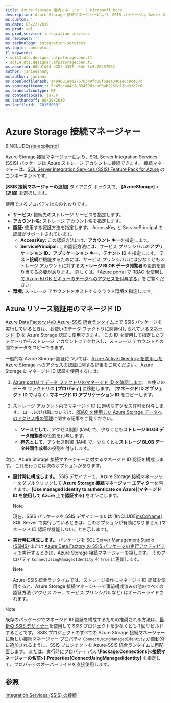```yaml
---
title: Azure Storage 接続マネージャー | Microsoft Docs
description: Azure Storage 接続マネージャーにより、SSIS パッケージは Azure ストレージ アカウントに接続できます。
ms.custom: ''
ms.date: 05/22/2019
ms.prod: sql
ms.prod_service: integration-services
ms.reviewer: ''
ms.technology: integration-services
ms.topic: conceptual
f1_keywords:
- sql13.dts.designer.afpstorageconn.f1
- sql14.dts.designer.afpstorageconn.f1
ms.assetid: 68bd1d04-d20f-4357-a34e-7c9c76457062
author: janinezhang
ms.author: janinez
ms.openlocfilehash: a494881eab27578348fd08f5aea3481e8c9ce67c
ms.sourcegitcommit: 5e45cc444cfa0345901ca00ab2262c71ba3fd7c6
ms.translationtype: HT
ms.contentlocale: ja-JP
ms.lasthandoff: 08/29/2019
ms.locfileid: "70155039"
---
```

# <a name="azure-storage-connection-manager"></a>Azure Storage 接続マネージャー

[!INCLUDE[ssis-appliesto](../../includes/ssis-appliesto-ssvrpluslinux-asdb-asdw-xxx.md)]

Azure Storage 接続マネージャーにより、SQL Server Integration Services (SSIS) パッケージは Azure ストレージ アカウントに接続できます。 接続マネージャーは、[SQL Server Integration Services (SSIS) Feature Pack for Azure](../../integration-services/azure-feature-pack-for-integration-services-ssis.md) のコンポーネントです。 
  
**[SSIS 接続マネージャーの追加]** ダイアログ ボックスで、 **[AzureStorage]**  >  **[追加]** を選択します。  
  
使用できるプロパティは次のとおりです。

- **サービス:** 接続先のストレージ サービスを指定します。
- **アカウント名:** ストレージ アカウント名を指定します。
- **認証:** 使用する認証方法を指定します。 AccessKey と ServicePrincipal の認証がサポートされています。
    - **AccessKey:** この認証方法には、**アカウント キー**を指定します。
    - **ServicePrincipal:** この認証方法には、サービス プリンシパルの**アプリケーション ID**、**アプリケーション キー**、**テナント ID** を指定します。
      **テスト接続**が機能するためには、サービス プリンシパルには少なくともストレージ アカウントに対する**ストレージ BLOB データ閲覧者**の役割を割り当てる必要があります。
      詳しくは、「[Azure portal で RBAC を使用して Azure BLOB とキューのデータへのアクセスを付与する](https://docs.microsoft.com/azure/storage/common/storage-auth-aad-rbac-portal#assign-rbac-roles-using-the-azure-portal)」をご覧ください。
- **環境:** ストレージ アカウントをホストするクラウド環境を指定します。

## <a name="managed-identities-for-azure-resources-authentication"></a>Azure リソース認証用のマネージド ID
[Azure Data Factory 内の Azure-SSIS 統合ランタイム](https://docs.microsoft.com/azure/data-factory/concepts-integration-runtime#azure-ssis-integration-runtime)上で SSIS パッケージを実行しているときは、お使いのデータ ファクトリに関連付けられている[マネージド ID](https://docs.microsoft.com/azure/data-factory/connector-azure-sql-database#managed-identity) を Azure Storage 認証に使用できます。 この ID を使用して指定したファクトリからストレージ アカウントにアクセスし、ストレージ アカウントとの間でデータをコピーできます。

一般的な Azure Storage 認証については、[Azure Active Directory を使用した Azure Storage へのアクセスの認証](https://docs.microsoft.com/azure/storage/common/storage-auth-aad)に関する記事をご覧ください。 Azure Storage にマネージド ID 認証を使用するには:

1. [Azure portal でデータ ファクトリのマネージド ID を確認します](https://docs.microsoft.com/azure/data-factory/data-factory-service-identity)。 お使いのデータ ファクトリの **[プロパティ]** に移動します。 (**マネージド ID オブジェクト ID** ではなく) **マネージド ID アプリケーション ID** をコピーします。

1. ストレージ アカウント内でマネージド ID に適切なアクセス許可を付与します。 ロールの詳細については、[RBAC を使用した Azure Storage データへのアクセス権の管理](https://docs.microsoft.com/azure/storage/common/storage-auth-aad-rbac-portal)に関する記事をご覧ください。

    - **ソースとして**、アクセス制御 (IAM) で、少なくとも**ストレージ BLOB データ閲覧者**の役割を付与します。
    - **宛先として**、アクセス制御 (IAM) で、少なくとも**ストレージ BLOB データ共同作成者**の役割を付与します。

次に、Azure Storage 接続マネージャーに対するマネージド ID 認証を構成します。 これを行うには次のオプションがあります。

- **設計時に構成します。** SSIS デザイナーで、Azure Storage 接続マネージャーをダブルクリックして **Azure Storage 接続マネージャー エディター**を開きます。 **[Use managed identity to authenticate on Azure]\(マネージド ID を使用して Azure 上で認証する\)** をオンにします。
    > [!NOTE]
    >  現在、SSIS パッケージを SSIS デザイナーまたは [!INCLUDE[msCoName](../../includes/msconame-md.md)] SQL Server で実行しているときは、このオプションが有効になりません (マネージド ID 認証が機能しないことを示します)。
    
- **実行時に構成します。** パッケージを [SQL Server Management Studio (SSMS)](https://docs.microsoft.com/sql/integration-services/ssis-quickstart-run-ssms) または [Azure Data Factory の SSIS パッケージの実行アクティビティ](https://docs.microsoft.com/azure/data-factory/how-to-invoke-ssis-package-ssis-activity)で実行するときは、Azure Storage 接続マネージャーを探します。 そのプロパティ `ConnectUsingManagedIdentity` を `True` に更新します。
    > [!NOTE]
    >  Azure-SSIS 統合ランタイムでは、ストレージ操作にマネージド ID 認証を使用すると、Azure Storage 接続マネージャーで事前構成済みの他のすべての認証方法 (アクセス キー、サービス プリンシパルなど) はオーバーライドされます。

> [!NOTE]
>  既存のパッケージでマネージド ID 認証を構成するための推奨される方法は、[最新の SSIS デザイナー](https://docs.microsoft.com/sql/ssdt/download-sql-server-data-tools-ssdt)を使用して SSIS プロジェクトを少なくとも 1 回リビルドすることです。 SSIS プロジェクトのすべての Azure Storage 接続マネージャーに新しい接続マネージャー プロパティ `ConnectUsingManagedIdentity` が自動的に追加されるように、SSIS プロジェクトを Azure-SSIS 統合ランタイムに再配置します。 または、実行時にプロパティ パス **\Package.Connections[<接続マネージャーの名前>].Properties[ConnectUsingManagedIdentity]** を指定して、プロパティのオーバーライドを直接使用します。

## <a name="see-also"></a>参照  
 [Integration Services &#40;SSIS&#41; の接続](../../integration-services/connection-manager/integration-services-ssis-connections.md)
